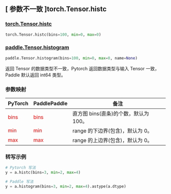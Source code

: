 ## [ 参数不一致 ]torch.Tensor.histc

### [torch.Tensor.histc](https://pytorch.org/docs/stable/generated/torch.Tensor.histc.html?highlight=torch+tensor+histc#torch.Tensor.histc)

```python
torch.Tensor.histc(bins=100, min=0, max=0)
```

### [paddle.Tensor.histogram](https://www.paddlepaddle.org.cn/documentation/docs/zh/api/paddle/Tensor_cn.html#histogram-bins-100-min-0-max-0)

```python
paddle.Tensor.histogram(bins=100, min=0, max=0, name=None)
```

返回 Tensor 的数据类型不一致，Pytorch 返回数据类型与输入 Tensor 一致， Paddle 默认返回 int64 类型。

### 参数映射

| PyTorch                           | PaddlePaddle                 | 备注                                                   |
|-----------------------------------|------------------------------| ------------------------------------------------------ |
| <font color='red'> bins </font> | <font color='red'> bins </font> | 直方图 bins(直条)的个数，默认为 100。                                     |
| <font color='red'> min </font> | <font color='red'> min </font> | range 的下边界(包含)，默认为 0。                                     |
| <font color='red'> max </font> | <font color='red'> max </font> | range 的上边界(包含)，默认为 0。                                     |

### 转写示例

```python
# Pytorch 写法
y = a.histc(bins=3, min=2, max=4)

# Paddle 写法
y = a.histogram(bins=3, min=2, max=4).astype(a.dtype)
```

